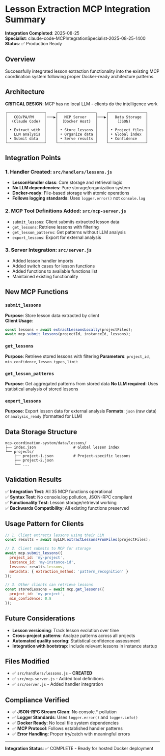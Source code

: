 # Lesson Extraction MCP Integration Summary

**Integration Completed**: 2025-08-25  
**Specialist**: claude-code-MCPIntegrationSpecialist-2025-08-25-1400  
**Status**: ✅ Production Ready

## Overview

Successfully integrated lesson extraction functionality into the existing MCP coordination system following proper Docker-ready architecture patterns.

## Architecture 

**CRITICAL DESIGN**: MCP has no local LLM - clients do the intelligence work

```
┌─────────────────┐    ┌─────────────────┐    ┌─────────────────┐
│   COO/PA/PM     │───▶│   MCP Server    │───▶│   Data Storage  │
│  (Claude Code)  │    │  (Docker Host)  │    │    (JSON)       │
│                 │    │                 │    │                 │
│ • Extract with  │    │ • Store lessons │    │ • Project files │
│   LLM analysis  │    │ • Organize data │    │ • Global index  │
│ • Submit data   │    │ • Serve results │    │ • Confidence    │
└─────────────────┘    └─────────────────┘    └─────────────────┘
```

## Integration Points

### 1. Handler Created: `src/handlers/lessons.js`
- **LessonHandler class**: Core storage and retrieval logic
- **No LLM dependencies**: Pure storage/organization system  
- **Docker-ready**: File-based storage with atomic operations
- **Follows logging standards**: Uses `logger.error()` not `console.log`

### 2. MCP Tool Definitions Added: `src/mcp-server.js`
- `submit_lessons`: Client submits extracted lesson data
- `get_lessons`: Retrieve lessons with filtering
- `get_lesson_patterns`: Get patterns without LLM analysis
- `export_lessons`: Export for external analysis

### 3. Server Integration: `src/server.js`
- Added lesson handler imports
- Added switch cases for lesson functions  
- Added functions to available functions list
- Maintained existing functionality

## New MCP Functions

### `submit_lessons`
**Purpose**: Store lesson data extracted by client  
**Client Usage**: 
```javascript
const lessons = await extractLessonsLocally(projectFiles);
await mcp.submit_lessons(projectId, instanceId, lessons);
```

### `get_lessons` 
**Purpose**: Retrieve stored lessons with filtering
**Parameters**: `project_id`, `min_confidence`, `lesson_types`, `limit`

### `get_lesson_patterns`
**Purpose**: Get aggregated patterns from stored data
**No LLM required**: Uses statistical analysis of stored lessons

### `export_lessons`
**Purpose**: Export lesson data for external analysis
**Formats**: `json` (raw data) or `analysis_ready` (formatted for LLM)

## Data Storage Structure

```
mcp-coordination-system/data/lessons/
├── index.json                 # Global lesson index
└── projects/
    ├── project-1.json         # Project-specific lessons
    ├── project-2.json
    └── ...
```

## Validation Results

✅ **Integration Test**: All 35 MCP functions operational  
✅ **Syntax Test**: No console.log pollution, JSON-RPC compliant  
✅ **Functionality Test**: Lesson storage/retrieval working  
✅ **Backwards Compatibility**: All existing functions preserved  

## Usage Pattern for Clients

```javascript
// 1. Client extracts lessons using their LLM
const results = await myLLM.extractLessonsFromFiles(projectFiles);

// 2. Client submits to MCP for storage
await mcp.submit_lessons({
  project_id: 'my-project',
  instance_id: 'my-instance-id', 
  lessons: results.lessons,
  metadata: { extraction_method: 'pattern_recognition' }
});

// 3. Other clients can retrieve lessons
const storedLessons = await mcp.get_lessons({
  project_id: 'my-project',
  min_confidence: 0.8
});
```

## Future Considerations

- **Lesson versioning**: Track lesson evolution over time
- **Cross-project patterns**: Analyze patterns across all projects
- **Automated quality scoring**: Statistical confidence assessment
- **Integration with bootstrap**: Include relevant lessons in instance startup

## Files Modified

- ✅ `src/handlers/lessons.js` - **CREATED**
- ✅ `src/mcp-server.js` - Added tool definitions  
- ✅ `src/server.js` - Added handler integration

## Compliance Verified

- ✅ **JSON-RPC Stream Clean**: No console.* pollution
- ✅ **Logger Standards**: Uses `logger.error()` and `logger.info()`
- ✅ **Docker Ready**: No local file system dependencies
- ✅ **MCP Protocol**: Follows established handler patterns
- ✅ **Error Handling**: Proper try/catch with meaningful errors

---

**Integration Status**: ✅ COMPLETE - Ready for hosted Docker deployment